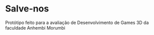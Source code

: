 # Salve-nos
Protótipo feito para a avaliação de Desenvolvimento de Games 3D da faculdade Anhembi Morumbi
